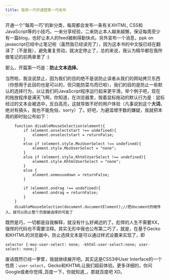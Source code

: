 ```yaml
---
title: 每周一巧开通暨第一巧发布
---
```

开通一个"每周一巧"的新分类，每周都会发布一条有关XHTML, CSS和JavaScript等的小技巧。一来分享经验，二来防止本人越来越懒，保证每周至少有一篇blog，也好让本人的feed被刷得勤快点。另外宣布一个消息，ppk on javascript已经中止笔记啦（虽然我已经读完了），因为这本书的中文版已经在翻译了（不是我），避免重复劳动，就决定停止了，总的来说，我认为精华都在我所做笔记的前两章里了 :)

那么，开篇第一巧是：**防止文本选择**。

当然啦，我没说禁止，因为我们的目的绝不是说防止读者从我们的网站拷贝东西（你想用于此目的也是可以的，但只能防菜鸟而已啦），我们的目的是防止一些默认的选择行为，以让我们的JavaScript程序运行起来更平滑。举个例子吧，现在的拖放程序是满天飞啊，你知道，在浏览器里，按着鼠标拖动的默认行为是：鼠标经过的文本会被选中，反白高亮，这就导致不好的用户体验（凡事说到这个**大词**，绝对有搞头，我也不能免俗，sorry）了。好吧，为避滥增字数的嫌疑，我就把本周的即时贴公布如下：

        function disableMouseSelection(element){
            if (element.onselectstart !== undefined){
                element.onselectstart = returnFalse;
            }
            else if (element.style.MozUserSelect !== undefined){
                element.style.MozUserSelect = "none";
            }
            else if (element.style.KhtmlUserSelect !== undefined){
                element.style.KhtmlUserSelect = "none";
            }
            else {
                element.onmousedown = returnFalse;
            }

            if (element.ondrag !== undefined){
                element.ondrag = returnFalse;
            }
        }
        disableMouseSelection(document.documentElement);//把document的根传入，就可以防止整个页面被选择的可能了

既然是巧，一切都是自我解释，就没有什么好阐述的了。彪悍的人生不需要XX，强悍的代码也不需要注释。其实无形中我也公布第二巧了，就是，在基于Gecko和KHTML的浏览器中，防止选择文本是可以通过样式设置来实现了，即

    selector {-moz-user-select: none; -khtml-user-select:none; user-select: none;}

废话既然已经一箩筐，我就继续展开吧。其实这是CSS3中User Interface的一个性质：`user-select`，Gecko和KHTML让我们超前体验。更多详细的，你问Google或者你觉得_百度一下，你就知道_，那就百度吧 XD。
